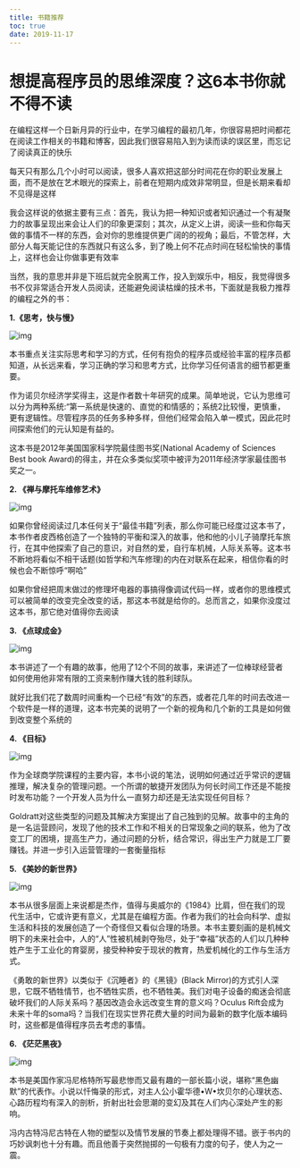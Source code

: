 ```yaml
---
title: 书籍推荐
toc: true
date: 2019-11-17
---
```

# 想提高程序员的思维深度？这6本书你就不得不读


在编程这样一个日新月异的行业中，在学习编程的最初几年，你很容易把时间都花在阅读工作相关的书籍和博客，因此我们很容易陷入到为读而读的误区里，而忘记了阅读真正的快乐



每天只有那么几个小时可以阅读，很多人喜欢把这部分时间花在你的职业发展上面，而不是放在艺术眼光的探索上，前者在短期内成效非常明显，但是长期来看却不见得是这样



我会这样说的依据主要有三点：首先，我认为把一种知识或者知识通过一个有凝聚力的故事呈现出来会让人们的印象更深刻；其次，从定义上讲，阅读一些和你每天做的事情不一样的东西，会对你的思维提供更广阔的的视角；最后，不管怎样，大部分人每天能记住的东西就只有这么多，到了晚上何不花点时间在轻松愉快的事情上，这样也会让你做事更有效率



当然，我的意思并非是下班后就完全脱离工作，投入到娱乐中，相反，我觉得很多书不仅非常适合开发人员阅读，还能避免阅读枯燥的技术书，下面就是我极力推荐的编程之外的书：





**1.《思考，快与慢》**



![img](https://mmbiz.qpic.cn/mmbiz_jpg/ICQb3ibohNopEbibkDAmbCfAARjGlNU6VQWbdic16foLd3Y48JEzI4qar2ibP6r7AOibeD3nibyyedKkkqyszib5ibGVhg/640?wx_fmt=jpeg&tp=webp&wxfrom=5&wx_lazy=1&wx_co=1)



本书重点关注实际思考和学习的方式，任何有抱负的程序员或经验丰富的程序员都知道，从长远来看，学习正确的学习和思考方式，比你学习任何语言的细节都更重要。



作为诺贝尔经济学奖得主，这是作者数十年研究的成果。简单地说，它认为思维可以分为两种系统:“第一系统是快速的、直觉的和情感的；系统2比较慢，更慎重，更有逻辑性。尽管程序员的任务多种多样，但他们经常会陷入单一模式，因此花时间探索他们的元认知是有益的。



这本书是2012年美国国家科学院最佳图书奖(National Academy of Sciences Best book Award)的得主，并在众多类似奖项中被评为2011年经济学家最佳图书奖之一。





**2. 《禅与摩托车维修艺术》**



![img](https://mmbiz.qpic.cn/mmbiz_jpg/ICQb3ibohNopEbibkDAmbCfAARjGlNU6VQVSNzEibxBnWy50ERc5bXiaJgicBpaIuJyyf21cT3YLauNib1a1tykmLvHg/640?wx_fmt=jpeg&tp=webp&wxfrom=5&wx_lazy=1&wx_co=1)



如果你曾经阅读过几本任何关于“最佳书籍”列表，那么你可能已经度过这本书了，本书作者皮西格创造了一个独特的平衡和深入的故事，他和他的小儿子骑摩托车旅行，在其中他探索了自己的意识，对自然的爱，自行车机械，人际关系等。这本书不断地将看似不相干话题(如哲学和汽车修理)的内在对联系在起来，相信你看的时候也会不断惊呼“啊哈”



如果你曾经把周末做过的修理坏电器的事搞得像调试代码一样，或者你的思维模式可以被简单的改变完全改变的话，那这本书就是给你的。总而言之，如果你没度过这本书，那它绝对值得你去阅读





**3. 《点球成金》**



![img](https://mmbiz.qpic.cn/mmbiz_jpg/ICQb3ibohNopEbibkDAmbCfAARjGlNU6VQFTSJMdGsh7F7ibexS9sibBUzBI1OVGYiatYxzIia0NofhFCtPofu2Y9YLw/640?wx_fmt=jpeg&tp=webp&wxfrom=5&wx_lazy=1&wx_co=1)



本书讲述了一个有趣的故事，他用了12个不同的故事，来讲述了一位棒球经营者如何使用他非常有限的工资来制作赚大钱的胜利球队。



就好比我们花了数周时间重构一个已经“有效”的东西，或者花几年的时间去改进一个软件是一样的道理，这本书完美的说明了一个新的视角和几个新的工具是如何做到改变整个系统的





**4. 《目标》**



![img](https://mmbiz.qpic.cn/mmbiz_jpg/ICQb3ibohNopEbibkDAmbCfAARjGlNU6VQolHfl8L1ibThwGb8QF2mbZPAf1c7DhmlFBtK8UfnMPg12MLyNDQUwIg/640?wx_fmt=jpeg&tp=webp&wxfrom=5&wx_lazy=1&wx_co=1)



作为全球商学院课程的主要内容，本书小说的笔法，说明如何通过近乎常识的逻辑推理，解决复杂的管理问题。一个所谓的敏捷开发团队为何长时间工作还是不能按时发布功能？一个开发人员为什么一直努力却还是无法实现任何目标？



Goldratt对这些类型的问题及其解决方案提出了自己独到的见解。故事中的主角的是一名运营顾问，发现了他的技术工作和不相关的日常现象之间的联系，他为了改变工厂的困境，提高生产力，通过问题的分析，结合常识，得出生产力就是工厂要赚钱。并进一步引入运营管理的一套衡量指标





**5. 《美妙的新世界》**



![img](https://mmbiz.qpic.cn/mmbiz_jpg/ICQb3ibohNopEbibkDAmbCfAARjGlNU6VQNuob2KkErRqdRdUOrLjjt1uSzpm0EpUibgNBagBwd7PLQ26nZIx94ng/640?wx_fmt=jpeg&tp=webp&wxfrom=5&wx_lazy=1&wx_co=1)



本书从很多层面上来说都是杰作，值得与奥威尔的《1984》比肩，但在我们的现代生活中，它或许更有意义，尤其是在编程方面。作者为我们的社会向科学、虚拟生活和科技的发展创造了一个奇怪但又看似合理的场景。本书主要刻画的是机械文明下的未来社会中，人的“人”性被机械剥夺殆尽，处于“幸福”状态的人们以几种种姓产生于工业化的育婴房，接受种种安于现状的教育，热爱机械化的工作与生活方式。



《勇敢的新世界》以类似于《沉睡者》的《黑镜》(Black Mirror)的方式引人深思，它既不牺牲情节，也不牺牲实质，也不牺牲美。我们对电子设备的痴迷会彻底破坏我们的人际关系吗？基因改造会永远改变生育的意义吗？Oculus Rift会成为未来十年的soma吗？当我们在现实世界花费大量的时间为最新的数字化版本编码时，这些都是值得程序员去考虑的事情。





**6. 《茫茫黑夜》**



![img](https://mmbiz.qpic.cn/mmbiz_jpg/ICQb3ibohNopEbibkDAmbCfAARjGlNU6VQ6ZXrNefaJJK7GeGYs8OGiaRVImMlLGqcfhjjzTtqO0Qia14PNANSPqKQ/640?wx_fmt=jpeg&tp=webp&wxfrom=5&wx_lazy=1&wx_co=1)



本书是美国作家冯尼格特所写最悲惨而又最有趣的一部长篇小说，堪称“黑色幽默”的代表作。小说以忏悔录的形式，对主人公小霍华德•W•坎贝尔的心理状态、心路历程均有深入的剖析，折射出社会思潮的变幻及其在人们内心深处产生的影响。



冯内古特冯尼古特在人物的塑型以及情节发展的节奏上都处理得不错。嵌于书内的巧妙讽刺也十分有趣。而且他善于突然抛掷的一句极有力度的句子，使人为之一震。
